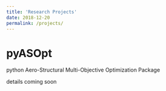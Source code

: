 ```yaml
---
title: 'Research Projects'
date: 2018-12-20
permalink: /projects/
---
```


# pyASOpt

python Aero-Structural Multi-Objective Optimization Package

details coming soon
